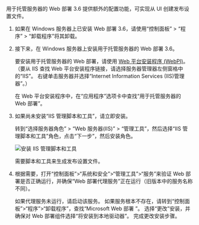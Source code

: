 用于托管服务器的 Web 部署 3.6 提供额外的配置功能，可实现从 UI 创建发布设置文件。

1. 如果在 Windows 服务器上已安装 Web 部署 3.6，请使用“控制面板” > “程序” > “卸载程序”将其卸载。

2. 接下来，在 Windows 服务器上安装用于托管服务器的 Web 部署 3.6。

    要安装用于托管服务器的 Web 部署，请使用 [Web 平台安装程序 (WebPI)](https://www.microsoft.com/web/downloads/platform.aspx)。 （要从 IIS 查找 Web 平台安装程序链接，请选择服务器管理器左侧窗格中的“IIS”。 右键单击服务器并选择“Internet Information Services (IIS)管理器”。）

    在 Web 平台安装程序中，在“应用程序”选项卡中查找“用于托管服务器的 Web 部署”。

3. 如果尚未安装“IIS 管理脚本和工具”，请立即安装。

    转到“选择服务器角色” > “Web 服务器(IIS)” > “管理工具”，然后选择“IIS 管理脚本和工具”角色，点击“下一步”，然后安装角色。

    ![安装 IIS 管理脚本和工具](../../deployment/media/tutorial-iis-management-scripts-and-tools.png)

    需要脚本和工具来生成发布设置文件。

4. 根据需要，打开“控制面板”>“系统和安全”>“管理工具”>“服务”来验证 Web 部署是否正确运行，并确保“Web 部署代理服务”正在运行（旧版本中的服务名称不同）。

    如果代理服务未运行，请启动该服务。 如果服务根本不存在，请转到“控制面板”>“程序”>“卸载程序”，查找“Microsoft Web 部署 <version>”。 选择“更改”安装，并确保对 Web 部署组件选择“将安装到本地驱动器”。 完成更改安装步骤。